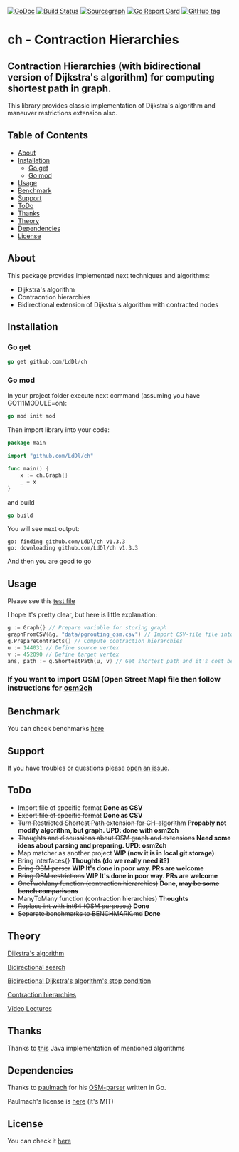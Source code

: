 [![GoDoc](https://godoc.org/github.com/golang/gddo?status.svg)](https://godoc.org/github.com/LdDl/ch)
[![Build Status](https://travis-ci.com/LdDl/ch.svg?branch=master)](https://travis-ci.com/LdDl/ch)
[![Sourcegraph](https://sourcegraph.com/github.com/LdDl/ch/-/badge.svg)](https://sourcegraph.com/github.com/LdDl/ch?badge)
[![Go Report Card](https://goreportcard.com/badge/github.com/LdDl/ch)](https://goreportcard.com/report/github.com/LdDl/ch)
[![GitHub tag](https://img.shields.io/github/tag/LdDl/ch.svg)](https://github.com/LdDl/ch/releases)

# ch - Contraction Hierarchies
## Contraction Hierarchies (with bidirectional version of Dijkstra's algorithm) for computing shortest path in graph.

This library provides classic implementation of Dijkstra's algorithm and maneuver restrictions extension also.

## Table of Contents

- [About](#about)
- [Installation](#installation)
    - [Go get](#go-get)
    - [Go mod](#go-mod)
- [Usage](#usage)
- [Benchmark](#benchmark)
- [Support](#support)
- [ToDo](#todo)
- [Thanks](#thanks)
- [Theory](#theory)
- [Dependencies](#dependencies)
- [License](#license)

## About
This package provides implemented next techniques and algorithms:
* Dijkstra's algorithm
* Contracntion hierarchies
* Bidirectional extension of Dijkstra's algorithm with contracted nodes

## Installation

### Go get
```go
go get github.com/LdDl/ch
```


### Go mod 
In your project folder execute next command (assuming you have GO111MODULE=on):
```go
go mod init mod
```
Then import library into your code:
```go
package main

import "github.com/LdDl/ch"

func main() {
	x := ch.Graph{}
	_ = x
}
```
and build
```go
go build
```
You will see next output:
```shell
go: finding github.com/LdDl/ch v1.3.3
go: downloading github.com/LdDl/ch v1.3.3
```
And then you are good to go 

## Usage

Please see this [test file](bidirectional_ch_test.go#L17)

I hope it's pretty clear, but here is little explanation:
```go
g := Graph{} // Prepare variable for storing graph
graphFromCSV(&g, "data/pgrouting_osm.csv") // Import CSV-file file into programm
g.PrepareContracts() // Compute contraction hierarchies
u := 144031 // Define source vertex
v := 452090 // Define target vertex
ans, path := g.ShortestPath(u, v) // Get shortest path and it's cost between source and target vertex
```

### If you want to import OSM (Open Street Map) file then follow instructions for [osm2ch](https://github.com/LdDl/ch/cmd/osm2ch)

## Benchmark

You can check benchmarks [here](https://github.com/LdDl/ch/blob/master/BENCHMARK.md)

## Support

If you have troubles or questions please [open an issue].

## ToDo

* ~~Import file of specific format~~ **Done as CSV**
* ~~Export file of specific format~~ **Done as CSV**
* ~~Turn Restricted Shortest Path extension for CH-algorithm~~ **Propably not modify algorithm, but graph. UPD: done with osm2ch**
* ~~Thoughts and discussions about OSM graph and extensions~~ **Need some ideas about parsing and preparing. UPD: osm2ch**
* Map matcher as another project **WIP (now it is in local git storage)**
* Bring interfaces{} **Thoughts (do we really need it?)**
* ~~Bring OSM parser~~ **WIP It's done in poor way. PRs are welcome**
* ~~Bring OSM restrictions~~ **WIP It's done in poor way. PRs are welcome**
* ~~OneTwoMany function (contraction hierarchies)~~ **Done, ~~may be some bench comparisons~~**
* ManyToMany function (contraction hierarchies) **Thoughts**
* ~~Replace int with int64 (OSM purposes)~~ **Done**
* ~~Separate benchmarks to BENCHMARK.md~~ **Done**

## Theory
[Dijkstra's algorithm](https://en.wikipedia.org/wiki/Dijkstra%27s_algorithm)

[Bidirectional search](https://en.wikipedia.org/wiki/Bidirectional_search)

[Bidirectional Dijkstra's algorithm's stop condition](http://www.cs.princeton.edu/courses/archive/spr06/cos423/Handouts/EPP%20shortest%20path%20algorithms.pdf)

[Contraction hierarchies](https://en.wikipedia.org/wiki/Contraction_hierarchies)

[Video Lectures](https://ad-wiki.informatik.uni-freiburg.de/teaching/EfficientRoutePlanningSS2012)


## Thanks
Thanks to [this](https://github.com/navjindervirdee/Advanced-Shortest-Paths-Algorithms) Java implementation of mentioned algorithms

## Dependencies
Thanks to [paulmach](https://github.com/paulmach) for his [OSM-parser](https://github.com/paulmach/osm) written in Go.

Paulmach's license is [here](https://github.com/paulmach/osm/blob/master/LICENSE.md) (it's MIT)

## License
You can check it [here](https://github.com/LdDl/ch/blob/master/LICENSE)

[osm2ch]: (https://github.com/LdDl/ch/cmd/osm2ch)
[open an issue]: (https://github.com/LdDl/ch/issues/new)
[BENCHMARK.md]: (https://github.com/LdDl/ch/blob/master/BENCHMARK.md)
